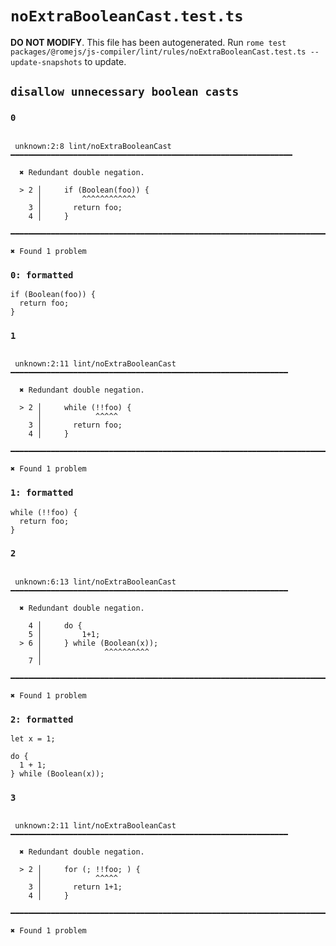 # `noExtraBooleanCast.test.ts`

**DO NOT MODIFY**. This file has been autogenerated. Run `rome test packages/@romejs/js-compiler/lint/rules/noExtraBooleanCast.test.ts --update-snapshots` to update.

## `disallow unnecessary boolean casts`

### `0`

```

 unknown:2:8 lint/noExtraBooleanCast ━━━━━━━━━━━━━━━━━━━━━━━━━━━━━━━━━━━━━━━━━━━━━━━━━━━━━━━━━━━━━━━

  ✖ Redundant double negation.

  > 2 │     if (Boolean(foo)) {
      │         ^^^^^^^^^^^^
    3 │       return foo;
    4 │     }

━━━━━━━━━━━━━━━━━━━━━━━━━━━━━━━━━━━━━━━━━━━━━━━━━━━━━━━━━━━━━━━━━━━━━━━━━━━━━━━━━━━━━━━━━━━━━━━━━━━━

✖ Found 1 problem

```

### `0: formatted`

```
if (Boolean(foo)) {
  return foo;
}

```

### `1`

```

 unknown:2:11 lint/noExtraBooleanCast ━━━━━━━━━━━━━━━━━━━━━━━━━━━━━━━━━━━━━━━━━━━━━━━━━━━━━━━━━━━━━━

  ✖ Redundant double negation.

  > 2 │     while (!!foo) {
      │            ^^^^^
    3 │       return foo;
    4 │     }

━━━━━━━━━━━━━━━━━━━━━━━━━━━━━━━━━━━━━━━━━━━━━━━━━━━━━━━━━━━━━━━━━━━━━━━━━━━━━━━━━━━━━━━━━━━━━━━━━━━━

✖ Found 1 problem

```

### `1: formatted`

```
while (!!foo) {
  return foo;
}

```

### `2`

```

 unknown:6:13 lint/noExtraBooleanCast ━━━━━━━━━━━━━━━━━━━━━━━━━━━━━━━━━━━━━━━━━━━━━━━━━━━━━━━━━━━━━━

  ✖ Redundant double negation.

    4 │     do {
    5 │         1+1;
  > 6 │     } while (Boolean(x));
      │              ^^^^^^^^^^
    7 │

━━━━━━━━━━━━━━━━━━━━━━━━━━━━━━━━━━━━━━━━━━━━━━━━━━━━━━━━━━━━━━━━━━━━━━━━━━━━━━━━━━━━━━━━━━━━━━━━━━━━

✖ Found 1 problem

```

### `2: formatted`

```
let x = 1;

do {
  1 + 1;
} while (Boolean(x));

```

### `3`

```

 unknown:2:11 lint/noExtraBooleanCast ━━━━━━━━━━━━━━━━━━━━━━━━━━━━━━━━━━━━━━━━━━━━━━━━━━━━━━━━━━━━━━

  ✖ Redundant double negation.

  > 2 │     for (; !!foo; ) {
      │            ^^^^^
    3 │       return 1+1;
    4 │     }

━━━━━━━━━━━━━━━━━━━━━━━━━━━━━━━━━━━━━━━━━━━━━━━━━━━━━━━━━━━━━━━━━━━━━━━━━━━━━━━━━━━━━━━━━━━━━━━━━━━━

✖ Found 1 problem

```
